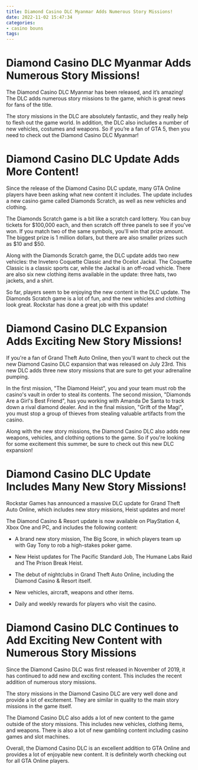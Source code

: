 ```yaml
---
title: Diamond Casino DLC Myanmar Adds Numerous Story Missions!
date: 2022-11-02 15:47:34
categories:
- casino bouns
tags:
---
```



#  Diamond Casino DLC Myanmar Adds Numerous Story Missions!

The Diamond Casino DLC Myanmar has been released, and it’s amazing! The DLC adds numerous story missions to the game, which is great news for fans of the title.

The story missions in the DLC are absolutely fantastic, and they really help to flesh out the game world. In addition, the DLC also includes a number of new vehicles, costumes and weapons. So if you’re a fan of GTA 5, then you need to check out the Diamond Casino DLC Myanmar!

#  Diamond Casino DLC Update Adds More Content!

Since the release of the Diamond Casino DLC update, many GTA Online players have been asking what new content it includes. The update includes a new casino game called Diamonds Scratch, as well as new vehicles and clothing.

The Diamonds Scratch game is a bit like a scratch card lottery. You can buy tickets for $100,000 each, and then scratch off three panels to see if you've won. If you match two of the same symbols, you'll win that prize amount. The biggest prize is 1 million dollars, but there are also smaller prizes such as $10 and $50.

Along with the Diamonds Scratch game, the DLC update adds two new vehicles: the Invetero Coquette Classic and the Ocelot Jackal. The Coquette Classic is a classic sports car, while the Jackal is an off-road vehicle. There are also six new clothing items available in the update: three hats, two jackets, and a shirt.

So far, players seem to be enjoying the new content in the DLC update. The Diamonds Scratch game is a lot of fun, and the new vehicles and clothing look great. Rockstar has done a great job with this update!

#  Diamond Casino DLC Expansion Adds Exciting New Story Missions!

If you're a fan of Grand Theft Auto Online, then you'll want to check out the new Diamond Casino DLC expansion that was released on July 23rd. This new DLC adds three new story missions that are sure to get your adrenaline pumping.

In the first mission, "The Diamond Heist", you and your team must rob the casino's vault in order to steal its contents. The second mission, "Diamonds Are a Girl's Best Friend", has you working with Amanda De Santa to track down a rival diamond dealer. And in the final mission, "Grift of the Magi", you must stop a group of thieves from stealing valuable artifacts from the casino.

Along with the new story missions, the Diamond Casino DLC also adds new weapons, vehicles, and clothing options to the game. So if you're looking for some excitement this summer, be sure to check out this new DLC expansion!

#  Diamond Casino DLC Update Includes Many New Story Missions!

Rockstar Games has announced a massive DLC update for Grand Theft Auto Online, which includes new story missions, Heist updates and more!

The Diamond Casino & Resort update is now available on PlayStation 4, Xbox One and PC, and includes the following content:

- A brand new story mission, The Big Score, in which players team up with Gay Tony to rob a high-stakes poker game.

- New Heist updates for The Pacific Standard Job, The Humane Labs Raid and The Prison Break Heist.

- The debut of nightclubs in Grand Theft Auto Online, including the Diamond Casino & Resort itself.

- New vehicles, aircraft, weapons and other items.

- Daily and weekly rewards for players who visit the casino.

#  Diamond Casino DLC Continues to Add Exciting New Content with Numerous Story Missions

Since the Diamond Casino DLC was first released in November of 2019, it has continued to add new and exciting content. This includes the recent addition of numerous story missions.

The story missions in the Diamond Casino DLC are very well done and provide a lot of excitement. They are similar in quality to the main story missions in the game itself.

The Diamond Casino DLC also adds a lot of new content to the game outside of the story missions. This includes new vehicles, clothing items, and weapons. There is also a lot of new gambling content including casino games and slot machines.

Overall, the Diamond Casino DLC is an excellent addition to GTA Online and provides a lot of enjoyable new content. It is definitely worth checking out for all GTA Online players.